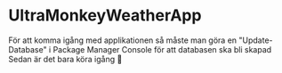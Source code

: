 # UltraMonkeyWeatherApp


För att komma igång med applikationen så måste man göra en "Update-Database" i Package Manager Console för att databasen ska bli skapad
Sedan är det bara köra igång 🎷
